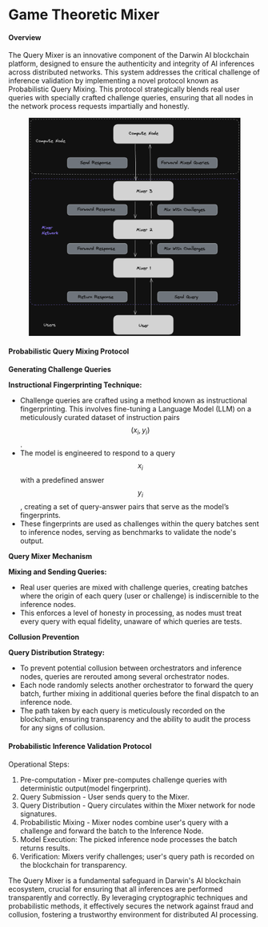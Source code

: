 # Game Theoretic Mixer

#### Overview

The Query Mixer is an innovative component of the Darwin AI blockchain platform, designed to ensure the authenticity and integrity of AI inferences across distributed networks. This system addresses the critical challenge of inference validation by implementing a novel protocol known as Probabilistic Query Mixing. This protocol strategically blends real user queries with specially crafted challenge queries, ensuring that all nodes in the network process requests impartially and honestly.

<div align="left">

<figure><img src="../.gitbook/assets/image.png" alt=""><figcaption></figcaption></figure>

</div>

#### Probabilistic Query Mixing Protocol

**Generating Challenge Queries**

**Instructional Fingerprinting Technique:**

* Challenge queries are crafted using a method known as instructional fingerprinting. This involves fine-tuning a Language Model (LLM) on a meticulously curated dataset of instruction pairs $$(x_i, y_i)$$.
* The model is engineered to respond to a query $$x_i$$ with a predefined answer $$y_i$$, creating a set of query-answer pairs that serve as the model’s fingerprints.
* These fingerprints are used as challenges within the query batches sent to inference nodes, serving as benchmarks to validate the node's output.

**Query Mixer Mechanism**

**Mixing and Sending Queries:**

* Real user queries are mixed with challenge queries, creating batches where the origin of each query (user or challenge) is indiscernible to the inference nodes.
* This enforces a level of honesty in processing, as nodes must treat every query with equal fidelity, unaware of which queries are tests.

**Collusion Prevention**

**Query Distribution Strategy:**

* To prevent potential collusion between orchestrators and inference nodes, queries are rerouted among several orchestrator nodes.
* Each node randomly selects another orchestrator to forward the query batch, further mixing in additional queries before the final dispatch to an inference node.
* The path taken by each query is meticulously recorded on the blockchain, ensuring transparency and the ability to audit the process for any signs of collusion.



#### Probabilistic Inference Validation Protocol

Operational Steps:

1. Pre-computation - Mixer pre-computes challenge queries with deterministic output(model fingerprint).
2. Query Submission - User sends query to the Mixer.
3. Query Distribution - Query circulates within the Mixer network for node signatures.
4. Probabilistic Mixing - Mixer nodes combine user's query with a challenge and forward the batch to the Inference Node.
5. Model Execution: The picked inference node processes the batch returns results.
6. Verification: Mixers verify challenges; user's query path is recorded on the blockchain for transparency.



The Query Mixer is a fundamental safeguard in Darwin's AI blockchain ecosystem, crucial for ensuring that all inferences are performed transparently and correctly. By leveraging cryptographic techniques and probabilistic methods, it effectively secures the network against fraud and collusion, fostering a trustworthy environment for distributed AI processing.

